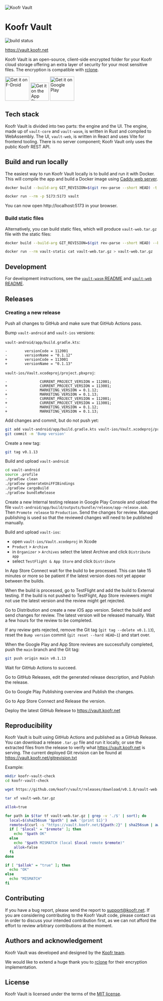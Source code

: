 ![Koofr Vault](./vault-web/src/assets/images/vault-logo.svg)

# Koofr Vault

![build status](https://github.com/koofr/vault/actions/workflows/build.yml/badge.svg)

https://vault.koofr.net

Koofr Vault is an open-source, client-side encrypted folder for your Koofr cloud storage offering an extra layer of security for your most sensitive files. The encryption is compatible with [rclone](https://rclone.org/).

[<img src="https://fdroid.gitlab.io/artwork/badge/get-it-on.png"
     alt="Get it on F-Droid"
     height="80">](https://f-droid.org/packages/net.koofr.vault/)
[<img src="https://developer.apple.com/app-store/marketing/guidelines/images/badge-example-preferred.png"
     alt="Get it on the App Store"
     height="60">](https://apps.apple.com/app/koofr-vault/id6468869124)
[<img src="https://play.google.com/intl/en_us/badges/images/generic/en-play-badge.png"
     alt="Get it on Google Play"
     height="80">](https://play.google.com/store/apps/details?id=net.koofr.vault)

## Tech stack

Koofr Vault is divided into two parts: the engine and the UI. The engine, made up of `vault-core` and `vault-wasm`, is written in Rust and compiled to WebAssembly. The UI, `vault-web`, is written in React and uses Vite for frontend tooling. There is no server component; Koofr Vault only uses the public Koofr REST API.

## Build and run locally

The easiest way to run Koofr Vault locally is to build and run it with Docker. This will compile the app and build a Docker image using [Caddy web server](https://caddyserver.com/).

```sh
docker build --build-arg GIT_REVISION=$(git rev-parse --short HEAD) -t vault .

docker run --rm -p 5173:5173 vault
```

You can now open http://localhost:5173 in your browser.

### Build static files

Alternatively, you can build static files, which will produce `vault-web.tar.gz` file with the static files:

```sh
docker build --build-arg GIT_REVISION=$(git rev-parse --short HEAD) --build-arg GIT_RELEASE=$(git describe --tags --exact-match 2> /dev/null || echo -n '') --target static-stage -t vault-static .

docker run --rm vault-static cat vault-web.tar.gz > vault-web.tar.gz
```

## Development

For development instructions, see the [`vault-wasm` README](./vault-wasm/README.md) and [`vault-web` README](./vault-web/README.md).

## Releases

### Creating a new release

Push all changes to GitHub and make sure that GitHub Actions pass.

Bump `vault-android` and `vault-ios` versions:

`vault-android/app/build.gradle.kts`:

```
-        versionCode = 112001
-        versionName = "0.1.12"
+        versionCode = 113001
+        versionName = "0.1.13"
```

`vault-ios/Vault.xcodeproj/project.pbxproj`:

```
-				CURRENT_PROJECT_VERSION = 112001;
+				CURRENT_PROJECT_VERSION = 113001;
-				MARKETING_VERSION = 0.1.12;
+				MARKETING_VERSION = 0.1.13;
-				CURRENT_PROJECT_VERSION = 112001;
+				CURRENT_PROJECT_VERSION = 113001;
-				MARKETING_VERSION = 0.1.12;
+				MARKETING_VERSION = 0.1.13;
```

Add changes and commit, but do not push yet:

```sh
git add vault-android/app/build.gradle.kts vault-ios/Vault.xcodeproj/project.pbxproj
git commit -m 'Bump version'
```

Create a new tag:

```sh
git tag v0.1.13
```

Build and upload `vault-android`:

```sh
cd vault-android
source .profile
./gradlew clean
./gradlew generateUniFFIBindings
./gradlew cargoBuild
./gradlew bundleRelease
```

Create a new Internal testing release in Google Play Console and upload the file `vault-android/app/build/outputs/bundle/release/app-release.aab`. Then `Promote release` to `Production`. Send the changes for review. Managed publishing is used so that the reviewed changes will need to be published manually.

Build and upload `vault-ios`:

- open `vault-ios/Vault.xcodeproj` in Xcode
- `Product` > `Archive`
- in `Organizer` > `Archives` select the latest Archive and click `Distribute app`
- select `TestFlight & App Store` and click `Distribute`

In App Store Connect wait for the build to be processed. This can take 15 minutes or more so be patient if the latest version does not yet appear between the builds.

When the build is processed, go to TestFlight and add the build to External testing. If the build is not pushed to TestFlight, App Store reviewers might not use the latest version and the review might get rejected.

Go to Distribution and create a new iOS app version. Select the build and send changes for review. The latest version will be released manually. Wait a few hours for the review to be completed.

If any review gets rejected, remove the Git tag (`git tag --delete v0.1.13`), reset the `Bump version` commit (`git reset --hard HEAD~1`) and start over.

When the Google Play and App Store reviews are successfully completed, push the `main` branch and the Git tag:

```sh
git push origin main v0.1.13
```

Wait for GitHub Actions to succeed.

Go to GitHub Releases, edit the generated release description, and Publish the release.

Go to Google Play Publishing overview and Publish the changes.

Go to App Store Connect and Release the version.

Deploy the latest GitHub Release to https://vault.koofr.net

## Reproducibility

Koofr Vault is built using GitHub Actions and published as a GitHub Release. You can download a release `.tar.gz` file and run it locally, or use the extracted files from the release to verify what https://vault.koofr.net is serving. The current deployed Git revision can be found at https://vault.koofr.net/gitrevision.txt


Example:

```sh
mkdir koofr-vault-check
cd koofr-vault-check

wget https://github.com/koofr/vault/releases/download/v0.1.0/vault-web.tar.gz

tar xf vault-web.tar.gz

allok=true

for path in $(tar tf vault-web.tar.gz | grep -v './$' | sort); do
  local=$(sha256sum "$path" | awk '{print $1}')
  remote=$(curl -s "https://vault.koofr.net/${path:2}" | sha256sum | awk '{print $1}')
  if [ "$local" = "$remote" ]; then
    echo "$path OK"
  else
    echo "$path MISMATCH (local $local remote $remote)"
    allok=false
  fi
done

if [ "$allok" = "true" ]; then
  echo "OK"
else
  echo "MISMATCH"
fi
```

## Contributing

If you have a bug report, please send the report to [support@koofr.net](mailto:support@koofr.net). If you are considering contributing to the Koofr Vault code, please contact us in order to discuss your intended contribution first, as we can not afford the effort to review arbitrary contributions at the moment.

## Authors and acknowledgement

Koofr Vault was developed and designed by the [Koofr team](https://koofr.eu/team/).

We would like to extend a huge thank you to [rclone](https://rclone.org/) for their encryption implementation.

## License

Koofr Vault is licensed under the terms of the [MIT license](./LICENSE).
